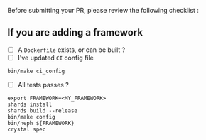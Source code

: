Before submitting your PR, please review the following checklist :

## If you are adding a framework

+ [ ] A `Dockerfile` exists, or can be built ?
+ [ ] I've updated `CI` config file
~~~sh
bin/make ci_config
~~~
+ [ ] All tests passes ?
~~~
export FRAMEWORK=<MY_FRAMEWORK>
shards install
shards build --release
bin/make config
bin/neph ${FRAMEWORK}
crystal spec
~~~
